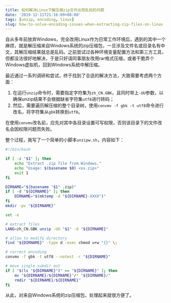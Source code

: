 ```yaml
---
title: 如何解决Linux下解压缩zip文件出现乱码的问题
date: '2019-12-11T21:16:09+08:00'
tags: [unzip, encoding, linux]
slug: how-to-solve-encoding-issues-when-extracting-zip-files-on-linux
---
```


自从多年前放弃Windows，完全改用Linux作为日常工作环境后，遇到的其中一个麻烦，就是解压缩来自Windows系统的zip压缩包，一旦涉及文件名或目录名有中文，其解压缩结果就总是乱码。之前尝试过各种环境变量配置方法和第三方工具，但都没法很好地解决，于是只好请同事朋友改用rar格式压缩，或者干脆弄个Windows虚拟机，回到Windows系统中解压缩。

最近通过一系列调研和尝试，终于找到了合适的解决方法，大致需要考虑两个方面：

1. 在运行`unzip`命令时，需要指定字符集为`zh_CN.GBK`，且同时带上`-UU`参数，以确保unzip结果不会根据缺省字符集`utf8`进行转码；
2. 然后，需要遍历解压缩的整个目录树，使用`convmv -f gbk -t utf8`命令进行改名，将字符集从`gbk`转换到`utf8`。

在使用`convmv`改名前，应先对其中各目录设置可写权限，否则该目录下的文件改名会因权限问题而失败。

整个过程，我写了一个简单的小脚本`unzipw.sh`，内容如下：

```sh
#!/bin/bash

if [ -z "$1" ]; then
    echo "Extract .zip file from Windows."
    echo "Usage: $(basename $0) <xx.zip>"
    exit 1
fi

DIRNAME="$(basename "$1" .zip)"
if [ -d "${DIRNAME}" ]; then
    DIRNAME="$(mktemp -d "${DIRNAME}-XXXX")"
fi
mkdir -pv "${DIRNAME}"

set -e

# extract files
LANG=zh_CN.GBK unzip -UU "$1" -d "${DIRNAME}"

# allow to modify directory
find "${DIRNAME}" -type d -exec chmod u+w "{}" \;

# correct encoding
convmv -f gbk -t utf8 --notest -r "${DIRNAME}"

# move single subdir out
if [ "$(ls "${DIRNAME}")" == "${DIRNAME}" ]; then
    mv "${DIRNAME}/${DIRNAME}"/* "${DIRNAME}/"
    rmdir "${DIRNAME}/${DIRNAME}"
fi
```

从此，对来自Windows系统的zip压缩包，处理起来就很方便了。

